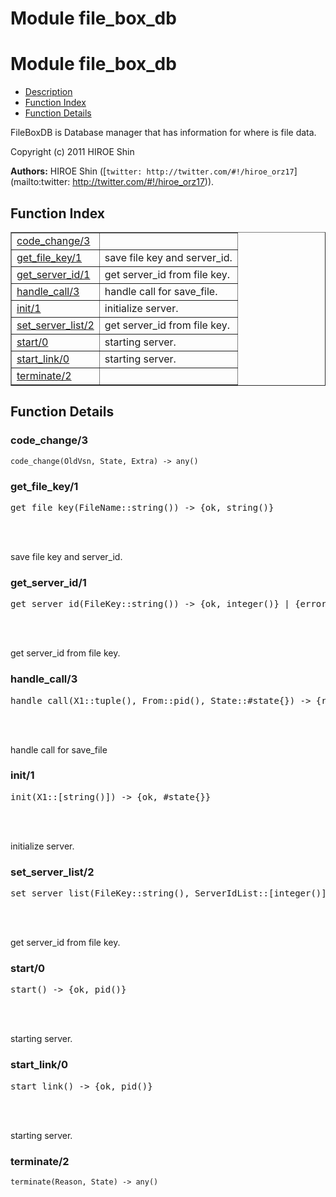 Module file_box_db
==================


<h1>Module file_box_db</h1>

* [Description](#description)
* [Function Index](#index)
* [Function Details](#functions)


FileBoxDB is Database manager that has information for where is file data.



Copyright (c) 2011 HIROE Shin


__Authors:__ HIROE Shin ([`twitter: http://twitter.com/#!/hiroe_orz17`](mailto:twitter: http://twitter.com/#!/hiroe_orz17)).

<h2><a name="index">Function Index</a></h2>



<table width="100%" border="1" cellspacing="0" cellpadding="2" summary="function index"><tr><td valign="top"><a href="#code_change-3">code_change/3</a></td><td></td></tr><tr><td valign="top"><a href="#get_file_key-1">get_file_key/1</a></td><td>save file key and server_id.</td></tr><tr><td valign="top"><a href="#get_server_id-1">get_server_id/1</a></td><td>get server_id from file key.</td></tr><tr><td valign="top"><a href="#handle_call-3">handle_call/3</a></td><td>handle call for save_file.</td></tr><tr><td valign="top"><a href="#init-1">init/1</a></td><td>initialize server.</td></tr><tr><td valign="top"><a href="#set_server_list-2">set_server_list/2</a></td><td>get server_id from file key.</td></tr><tr><td valign="top"><a href="#start-0">start/0</a></td><td>starting server.</td></tr><tr><td valign="top"><a href="#start_link-0">start_link/0</a></td><td>starting server.</td></tr><tr><td valign="top"><a href="#terminate-2">terminate/2</a></td><td></td></tr></table>




<h2><a name="functions">Function Details</a></h2>


<a name="code_change-3"></a>

<h3>code_change/3</h3>





`code_change(OldVsn, State, Extra) -> any()`

<a name="get_file_key-1"></a>

<h3>get_file_key/1</h3>





<pre>get_file_key(FileName::string()) -> {ok, string()}</pre>
<br></br>




save file key and server_id.
<a name="get_server_id-1"></a>

<h3>get_server_id/1</h3>





<pre>get_server_id(FileKey::string()) -> {ok, integer()} | {error, not_found}</pre>
<br></br>




get server_id from file key.
<a name="handle_call-3"></a>

<h3>handle_call/3</h3>





<pre>handle_call(X1::tuple(), From::pid(), State::#state{}) -> {reply, any(), #state{}}</pre>
<br></br>




handle call for save_file
<a name="init-1"></a>

<h3>init/1</h3>





<pre>init(X1::[string()]) -> {ok, #state{}}</pre>
<br></br>




initialize server.
<a name="set_server_list-2"></a>

<h3>set_server_list/2</h3>





<pre>set_server_list(FileKey::string(), ServerIdList::[integer()]) -> ok | {error, not_found}</pre>
<br></br>




get server_id from file key.
<a name="start-0"></a>

<h3>start/0</h3>





<pre>start() -> {ok, pid()}</pre>
<br></br>




starting server.
<a name="start_link-0"></a>

<h3>start_link/0</h3>





<pre>start_link() -> {ok, pid()}</pre>
<br></br>




starting server.
<a name="terminate-2"></a>

<h3>terminate/2</h3>





`terminate(Reason, State) -> any()`

